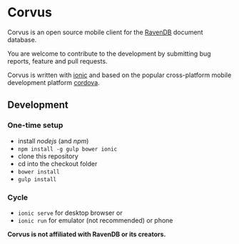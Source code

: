 Corvus
=====

Corvus is an open source mobile client for the [RavenDB](http://ravendb.net) document database.

You are welcome to contribute to the development by submitting bug reports, feature and pull requests.

Corvus is written with [ionic](http://ionicframework.com) and based on the popular
cross-platform mobile development platform [cordova](http://cordova.apache.org).

## Development

### One-time setup

- install *nodejs* (and *npm*)
- `npm install -g gulp bower ionic`
- clone this repository
- cd into the checkout folder
- `bower install`
- `gulp install`

### Cycle

- `ionic serve` for desktop browser or
- `ionic run` for emulator (not recommended) or phone


**Corvus is not affiliated with RavenDB or its creators.**